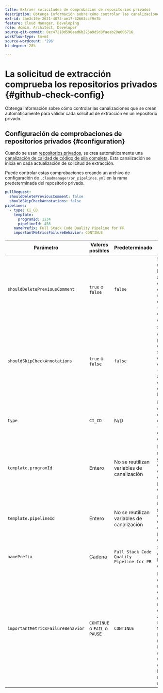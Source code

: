 ```yaml
---
title: Extraer solicitudes de comprobación de repositorios privados
description: Obtenga información sobre cómo controlar las canalizaciones que se crean automáticamente para validar cada solicitud de extracción en un repositorio privado.
exl-id: 3ae3c19e-2621-4073-ae17-32663ccf9e7b
feature: Cloud Manager, Developing
role: Admin, Architect, Developer
source-git-commit: 0ec47218d598aad6b225a9d5d8faeab20e606716
workflow-type: tm+mt
source-wordcount: '296'
ht-degree: 28%

---
```


# La solicitud de extracción comprueba los repositorios privados {#github-check-config}

Obtenga información sobre cómo controlar las canalizaciones que se crean automáticamente para validar cada solicitud de extracción en un repositorio privado.

## Configuración de comprobaciones de repositorios privados {#configuration}

Cuando se usan [repositorios privados](private-repositories.md#using), se crea automáticamente una [canalización de calidad de código de pila completa](/help/implementing/cloud-manager/configuring-pipelines/introduction-ci-cd-pipelines.md). Esta canalización se inicia en cada actualización de solicitud de extracción.

Puede controlar estas comprobaciones creando un archivo de configuración de `.cloudmanager/pr_pipelines.yml` en la rama predeterminada del repositorio privado.

```yaml
pullRequest:
  shouldDeletePreviousComment: false
  shouldSkipCheckAnnotations: false
pipelines:
  - type: CI_CD
    template:
      programId: 1234
      pipelineId: 456
    namePrefix: Full Stack Code Quality Pipeline for PR
    importantMetricsFailureBehavior: CONTINUE
```

| Parámetro | Valores posibles | Predeterminado | Descripción |
| --- | --- | --- | --- |
| `shouldDeletePreviousComment` | `true` o `false` | `false` | Si se conserva solo el último comentario con los resultados del análisis de código de esta solicitud de extracción de GitHub o se conserva todo. Si se establece en `false` (predeterminado), no se eliminan los comentarios anteriores. |
| `shouldSkipCheckAnnotations` | `true` o `false` | `false` | Si se deben tener anotaciones adicionales presentes en la comprobación de solicitud de extracción de GitHub o no. Si se establece en `false` (predeterminado), las anotaciones de comprobación no se omiten y se incluyen en los comentarios. |
| `type` | `CI_CD` | N/D | Define el comportamiento de las configuraciones de canalización CI/CD (integración continua/implementación continua). |
| `template.programId` | Entero | No se reutilizan variables de canalización | Puede usarlo para reutilizar las [variables de canalización](/help/implementing/cloud-manager/configuring-pipelines/pipeline-variables.md) establecidas en una canalización existente creada automáticamente por cada solicitud de extracción. |
| `template.pipelineId` | Entero | No se reutilizan variables de canalización | Puede usarlo para reutilizar las [variables de canalización](/help/implementing/cloud-manager/configuring-pipelines/pipeline-variables.md) establecidas en una canalización existente creada automáticamente por cada solicitud de extracción. |
| `namePrefix` | Cadena | `Full Stack Code Quality Pipeline for PR` | Se utiliza para establecer el prefijo del nombre de la canalización que se crea automáticamente. |
| `importantMetricsFailureBehavior` | `CONTINUE` o `FAIL` o `PAUSE` | `CONTINUE` | Establece el comportamiento de la métrica importante de la canalización<br>`CONTINUE` = Si falla una métrica importante, la canalización avanza automáticamente<br>`FAIL` = La canalización termina con un estado FALLIDO si falla una métrica importante<br>`PAUSE` = El paso de análisis de código recibe un estado ESPERANDO cuando falla una métrica importante y debe reanudarse manualmente |




